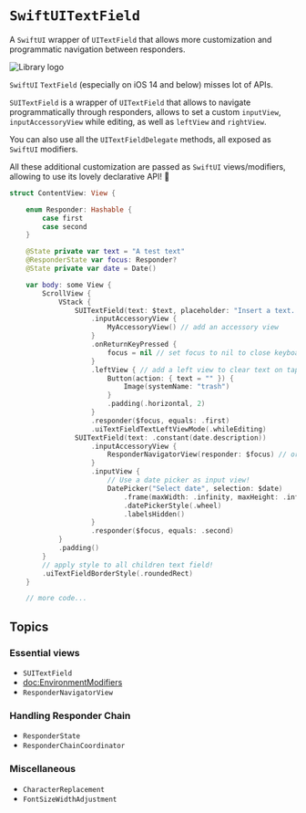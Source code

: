 # ``SwiftUITextField``

A `SwiftUI` wrapper of `UITextField` that allows more customization and programmatic navigation between responders.

![Library logo](logo)

`SwiftUI` `TextField` (especially on iOS 14 and below) misses lot of APIs.

``SUITextField`` is a wrapper of `UITextField` that allows to navigate programmatically through responders,
allows to set a custom `inputView`, `inputAccessoryView` while editing, as well as `leftView` and `rightView`.

You can also use all the `UITextFieldDelegate` methods, all exposed as `SwiftUI` modifiers.

All these additional customization are passed as `SwiftUI` views/modifiers, allowing to use its lovely declarative API! 🎉

```swift
struct ContentView: View {

    enum Responder: Hashable {
        case first
        case second
    }

    @State private var text = "A test text"
    @ResponderState var focus: Responder?
    @State private var date = Date()

    var body: some View {
        ScrollView {
            VStack {
                SUITextField(text: $text, placeholder: "Insert a text...")
                    .inputAccessoryView {
                        MyAccessoryView() // add an accessory view 
                    }
                    .onReturnKeyPressed {
                        focus = nil // set focus to nil to close keyboard on return key tap
                    }
                    .leftView { // add a left view to clear text on tap
                        Button(action: { text = "" }) {
                            Image(systemName: "trash")
                        }
                        .padding(.horizontal, 2)
                    }
                    .responder($focus, equals: .first)
                    .uiTextFieldTextLeftViewMode(.whileEditing)
                SUITextField(text: .constant(date.description))
                    .inputAccessoryView {
                        ResponderNavigatorView(responder: $focus) // or use the provided responder view!
                    }
                    .inputView {
                        // Use a date picker as input view!
                        DatePicker("Select date", selection: $date)
                            .frame(maxWidth: .infinity, maxHeight: .infinity)
                            .datePickerStyle(.wheel)
                            .labelsHidden()
                    }
                    .responder($focus, equals: .second)
            }
            .padding()
        }
        // apply style to all children text field!
        .uiTextFieldBorderStyle(.roundedRect)
    }

    // more code...
```

## Topics

### Essential views

- ``SUITextField``
- <doc:EnvironmentModifiers>
- ``ResponderNavigatorView``

### Handling Responder Chain

- ``ResponderState``
- ``ResponderChainCoordinator``


### Miscellaneous 

- ``CharacterReplacement``
- ``FontSizeWidthAdjustment``
